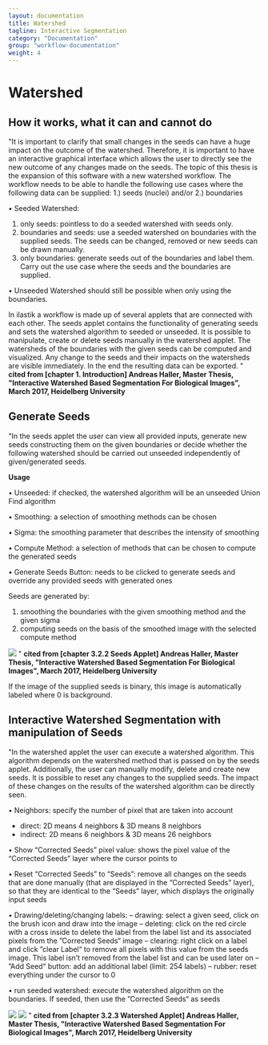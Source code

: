 ```yaml
---
layout: documentation
title: Watershed
tagline: Interactive Segmentation
category: "Documentation"
group: "workflow-documentation"
weight: 4
---
```

# Watershed

## How it works, what it can and cannot do

"It is important to clarify that
small changes in the seeds can have a huge impact on the outcome of the watershed.
Therefore, it is important to have an interactive graphical interface which allows the user
to directly see the new outcome of any changes made on the seeds. The topic of this
thesis is the expansion of this software with a new watershed workflow.
The workflow needs to be able to handle the following use cases where the following data
can be supplied:
1.) seeds (nuclei) and/or 2.) boundaries

• Seeded Watershed:
1. only seeds: pointless to do a seeded watershed with seeds only.
2. boundaries and seeds: use a seeded watershed on boundaries with the supplied seeds. The seeds can be changed, removed or new seeds can be drawn manually. 
3. only boundaries: generate seeds out of the boundaries and label them. Carry
out the use case where the seeds and the boundaries are supplied.

• Unseeded Watershed should still be possible when only using the boundaries.

In ilastik a workflow is made up of several applets that are connected with each other.
The seeds applet contains the functionality of generating seeds and sets the watershed
algorithm to seeded or unseeded. It is possible to manipulate, create or delete seeds
manually in the watershed applet. The watersheds of the boundaries with the given seeds
can be computed and visualized. Any change to the seeds and their impacts on the
watersheds are visible immediately. In the end the resulting data can be exported.
" **cited from [chapter 1. Introduction] Andreas Haller, Master Thesis, "Interactive Watershed Based Segmentation For Biological Images", March 2017, Heidelberg University**

      

## Generate Seeds 
"In the seeds applet the user can view all provided inputs, generate new seeds constructing
them on the given boundaries or decide whether the following watershed should be carried
out unseeded independently of given/generated seeds.

**Usage**

• Unseeded:
if checked, the watershed algorithm will be an unseeded Union Find algorithm

• Smoothing:
a selection of smoothing methods can be chosen

• Sigma:
the smoothing parameter that describes the intensity of smoothing

• Compute Method:
a selection of methods that can be chosen to compute the generated seeds

• Generate Seeds Button:
needs to be clicked to generate seeds and override any provided seeds with generated
ones

Seeds are generated by:
1. smoothing the boundaries with the given smoothing method and the given sigma
2. computing seeds on the basis of the smoothed image with the selected compute
method

<a href="fig/seedsApplet.png" data-toggle="lightbox"><img src="fig/seedsApplet.png" class="img-responsive" /></a>
" **cited from [chapter 3.2.2 Seeds Applet] Andreas Haller, Master Thesis, "Interactive Watershed Based Segmentation For Biological Images", March 2017, Heidelberg University**

If the image of the supplied seeds is binary, this image is automatically labeled where 0 is background.


## Interactive Watershed Segmentation with manipulation of Seeds 

"In the watershed applet the user can execute a watershed algorithm. This algorithm
depends on the watershed method that is passed on by the seeds applet. Additionally,
the user can manually modify, delete and create new seeds. It is possible to reset any
changes to the supplied seeds. The impact of these changes on the results of the watershed
algorithm can be directly seen.

• Neighbors:
specify the number of pixel that are taken into account
* direct: 2D means 4 neighbors &
	3D means 8 neighbors
* indirect: 2D means 6 neighbors &
	3D means 26 neighbors
	
• Show “Corrected Seeds” pixel value:
shows the pixel value of the “Corrected Seeds” layer where the cursor points to

• Reset “Corrected Seeds” to “Seeds”:
remove all changes on the seeds that are done manually (that are displayed in the
“Corrected Seeds” layer), so that they are identical to the “Seeds” layer, which
displays the originally input seeds

• Drawing/deleting/changing labels:
– drawing:
select a given seed, click on the brush icon and draw into the image
– deleting:
click on the red circle with a cross inside to delete the label from the label list
and its associated pixels from the ”Corrected Seeds“ image
– clearing:
right click on a label and click ”clear Label“ to remove all pixels with this value
from the seeds image. This label isn’t removed from the label list and can be
used later on
– ”Add Seed“ button:
add an additional label (limit: 254 labels)
– rubber:
reset everything under the cursor to 0

• run seeded watershed:
execute the watershed algorithm on the boundaries. If seeded, then use the ”Corrected Seeds“ as seeds

<a href="fig/watershedApplet.png" data-toggle="lightbox"><img src="fig/watershedApplet.png" class="img-responsive" /></a>
<a href="fig/watershedApplet_geklickt.png" data-toggle="lightbox"><img src="fig/watershedApplet_geklickt.png" class="img-responsive" /></a>
" **cited from [chapter 3.2.3 Watershed Applet] Andreas Haller, Master Thesis, "Interactive Watershed Based Segmentation For Biological Images", March 2017, Heidelberg University**

